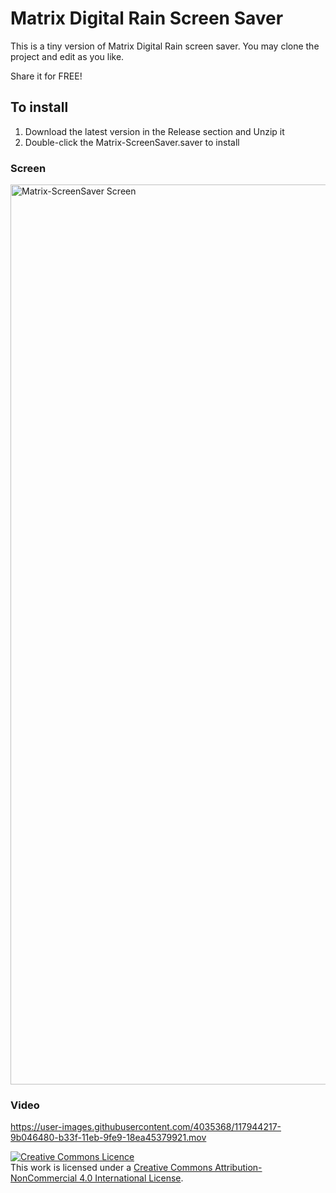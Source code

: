 # Matrix Digital Rain Screen Saver

This is a tiny version of Matrix Digital Rain screen saver.
You may clone the project and edit as you like.

Share it for FREE!

## To install
1. Download the latest version in the Release section and Unzip it
2. Double-click the Matrix-ScreenSaver.saver to install

### Screen
<img width="1440" alt="Matrix-ScreenSaver Screen" src="https://user-images.githubusercontent.com/4035368/117927120-5c18e380-b32c-11eb-8e84-75584aa29518.png">

### Video
https://user-images.githubusercontent.com/4035368/117944217-9b046480-b33f-11eb-9fe9-18ea45379921.mov





[![Creative Commons Licence](https://i.creativecommons.org/l/by-nc/4.0/88x31.png)](http://creativecommons.org/licenses/by-nc/4.0/)  
This work is licensed under a [Creative Commons Attribution-NonCommercial 4.0 International License](http://creativecommons.org/licenses/by-nc/4.0/).
